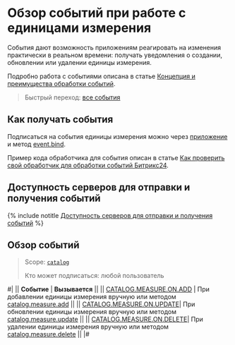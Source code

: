 # Обзор событий при работе с единицами измерения

События дают возможность приложениям реагировать на изменения практически в реальном времени: получать уведомления о создании, обновлении или удалении единицы измерения.

Подробно работа с событиями описана в статье [Концепция и преимущества обработки событий](../../../events/index.md).

> Быстрый переход: [все события](#all-events)

## Как получать события

Подписаться на события единицы измерения можно через [приложение](./../../../../settings/app-installation/index.md) и метод [event.bind](./../../../events/event-bind.md).

Пример кода обработчика для события описан в статье [Как проверить свой обработчик для обработки событий Битрикс24](../../../events/test-handler.md).

## Доступность серверов для отправки и получения событий

{% include notitle [Доступность серверов для отправки и получения событий](../../../../_includes/events-index.md) %}

## Обзор событий

> Scope: [`catalog`](../../../scopes/permissions.md)
>
> Кто может подписаться: любой пользователь

#|
|| **Событие** | **Вызывается** ||
|| [CATALOG.MEASURE.ON.ADD](catalog-measure-on-add.md) | При добавлении единицы измерения вручную или методом [catalog.measure.add](../catalog-measure-add.md) ||
|| [CATALOG.MEASURE.ON.UPDATE](catalog-measure-on-update.md)| При обновлении единицы измерения вручную или методом [catalog.measure.update](../catalog-measure-update.md) ||
|| [CATALOG.MEASURE.ON.DELETE](catalog-measure-on-delete.md)| При удалении единицы измерения вручную или методом [catalog.measure.delete](../catalog-measure-delete.md) ||
|#